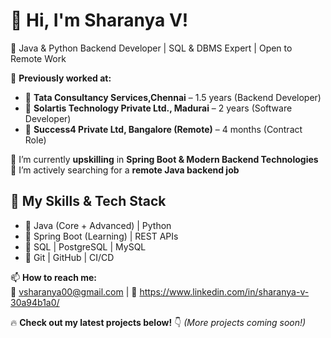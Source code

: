 # 👋 Hi, I'm Sharanya V!  
🚀 Java & Python Backend Developer | SQL & DBMS Expert | Open to Remote Work  

💼 **Previously worked at:**  
- 🏢 **Tata Consultancy Services,Chennai** – 1.5 years (Backend Developer)  
- 🏢 **Solartis Technology Private Ltd., Madurai** – 2 years (Software Developer)  
- 🏢 **Success4 Private Ltd, Bangalore (Remote)** – 4 months (Contract Role)  

🌱 I’m currently **upskilling** in **Spring Boot & Modern Backend Technologies**  
🔭 I’m actively searching for a **remote Java backend job**  

## 🚀 **My Skills & Tech Stack**  
- 🔹 Java (Core + Advanced) | Python  
- 🔹 Spring Boot (Learning) | REST APIs  
- 🔹 SQL | PostgreSQL | MySQL  
- 🔹 Git | GitHub | CI/CD  

📫 **How to reach me:**  
📧 vsharanya00@gmail.com | 💼 https://www.linkedin.com/in/sharanya-v-30a94b1a0/

🔥 **Check out my latest projects below!** 👇 *(More projects coming soon!)*
